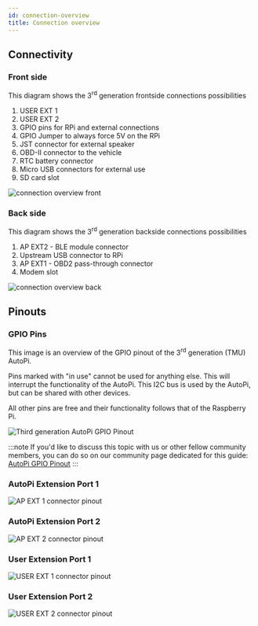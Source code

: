 ```yaml
---
id: connection-overview
title: Connection overview
---
```


## Connectivity

### Front side

This diagram shows the 3<sup>rd</sup> generation frontside connections possibilities

1. USER EXT 1
2. USER EXT 2
3. GPIO pins for RPi and external connections
4. GPIO Jumper to always force 5V on the RPi
5. JST connector for external speaker
6. OBD-II connector to the vehicle
7. RTC battery connector
8. Micro USB connectors for external use
9. SD card slot

![connection overview front](/img/hardware/autopi_dongle_gen3/connection_overview/side1.png)

### Back side

This diagram shows the 3<sup>rd</sup> generation backside connections possibilities

1. AP EXT2 - BLE module connector
2. Upstream USB connector to RPi
3. AP EXT1 - OBD2 pass-through connector
4. Modem slot

![connection overview back](/img/hardware/autopi_dongle_gen3/connection_overview/side2.png)

## Pinouts

### GPIO Pins

This image is an overview of the GPIO pinout of the 3<sup>rd</sup> generation (TMU) AutoPi.

Pins marked with "in use" cannot be used for anything else. This will interrupt the functionality
of the AutoPi. This I2C bus is used by the AutoPi, but can be shared with other devices. 

All other pins are free and their functionality follows that of the Raspberry Pi.

![Third generation AutoPi GPIO Pinout](/img/hardware/autopi_dongle_gen3/connection_overview/gpio_pinout_gen3.png)

:::note
If you'd like to discuss this topic with us or other fellow community members, you can do so on
our community page dedicated for this guide:
[AutoPi GPIO Pinout](https://community.autopi.io/t/autopi-gpio-pinout/271)
:::


### AutoPi Extension Port 1

![AP EXT 1 connector pinout](/img/hardware/autopi_dongle_gen3/connection_overview/AP_EXT1.png)

### AutoPi Extension Port 2

![AP EXT 2 connector pinout](/img/hardware/autopi_dongle_gen3/connection_overview/AP_EXT2.png)

### User Extension Port 1

![USER EXT 1 connector pinout](/img/hardware/autopi_dongle_gen3/connection_overview/USER_EXT1.png)

### User Extension Port 2

![USER EXT 2 connector pinout](/img/hardware/autopi_dongle_gen3/connection_overview/USER_EXT2.png)

